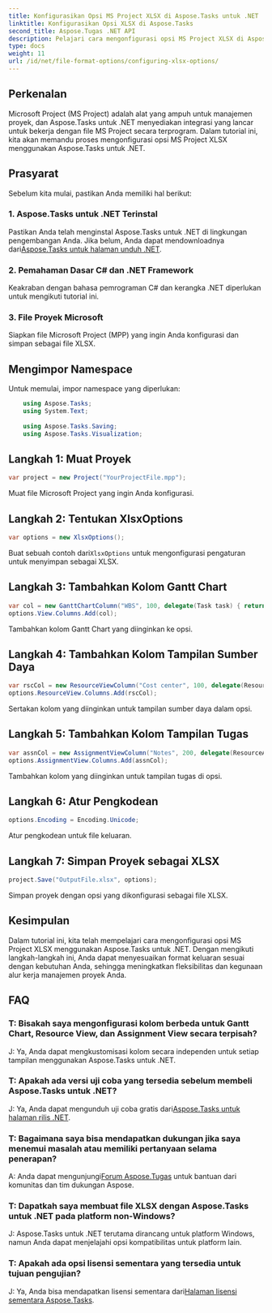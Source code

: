 ```yaml
---
title: Konfigurasikan Opsi MS Project XLSX di Aspose.Tasks untuk .NET
linktitle: Konfigurasikan Opsi XLSX di Aspose.Tasks
second_title: Aspose.Tugas .NET API
description: Pelajari cara mengonfigurasi opsi MS Project XLSX di Aspose.Tasks untuk .NET. Sesuaikan kolom, pengkodean, dan lainnya dengan mudah.
type: docs
weight: 11
url: /id/net/file-format-options/configuring-xlsx-options/
---
```

## Perkenalan
Microsoft Project (MS Project) adalah alat yang ampuh untuk manajemen proyek, dan Aspose.Tasks untuk .NET menyediakan integrasi yang lancar untuk bekerja dengan file MS Project secara terprogram. Dalam tutorial ini, kita akan memandu proses mengonfigurasi opsi MS Project XLSX menggunakan Aspose.Tasks untuk .NET.
## Prasyarat
Sebelum kita mulai, pastikan Anda memiliki hal berikut:
### 1. Aspose.Tasks untuk .NET Terinstal
 Pastikan Anda telah menginstal Aspose.Tasks untuk .NET di lingkungan pengembangan Anda. Jika belum, Anda dapat mendownloadnya dari[Aspose.Tasks untuk halaman unduh .NET](https://releases.aspose.com/tasks/net/).
### 2. Pemahaman Dasar C# dan .NET Framework
Keakraban dengan bahasa pemrograman C# dan kerangka .NET diperlukan untuk mengikuti tutorial ini.
### 3. File Proyek Microsoft
Siapkan file Microsoft Project (MPP) yang ingin Anda konfigurasi dan simpan sebagai file XLSX.

## Mengimpor Namespace
Untuk memulai, impor namespace yang diperlukan:
```csharp
    using Aspose.Tasks;
    using System.Text;
    
    using Aspose.Tasks.Saving;
    using Aspose.Tasks.Visualization;
```

## Langkah 1: Muat Proyek
```csharp
var project = new Project("YourProjectFile.mpp");
```
Muat file Microsoft Project yang ingin Anda konfigurasi.
## Langkah 2: Tentukan XlsxOptions
```csharp
var options = new XlsxOptions();
```
 Buat sebuah contoh dari`XlsxOptions` untuk mengonfigurasi pengaturan untuk menyimpan sebagai XLSX.
## Langkah 3: Tambahkan Kolom Gantt Chart
```csharp
var col = new GanttChartColumn("WBS", 100, delegate(Task task) { return task.Get(Tsk.WBS); });
options.View.Columns.Add(col);
```
Tambahkan kolom Gantt Chart yang diinginkan ke opsi.
## Langkah 4: Tambahkan Kolom Tampilan Sumber Daya
```csharp
var rscCol = new ResourceViewColumn("Cost center", 100, delegate(Resource resource) { return resource.Get(Rsc.CostCenter); });
options.ResourceView.Columns.Add(rscCol);
```
Sertakan kolom yang diinginkan untuk tampilan sumber daya dalam opsi.
## Langkah 5: Tambahkan Kolom Tampilan Tugas
```csharp
var assnCol = new AssignmentViewColumn("Notes", 200, delegate(ResourceAssignment assignment) { return assignment.Get(Asn.NotesText); });
options.AssignmentView.Columns.Add(assnCol);
```
Tambahkan kolom yang diinginkan untuk tampilan tugas di opsi.
## Langkah 6: Atur Pengkodean
```csharp
options.Encoding = Encoding.Unicode;
```
Atur pengkodean untuk file keluaran.
## Langkah 7: Simpan Proyek sebagai XLSX
```csharp
project.Save("OutputFile.xlsx", options);
```
Simpan proyek dengan opsi yang dikonfigurasi sebagai file XLSX.

## Kesimpulan
Dalam tutorial ini, kita telah mempelajari cara mengonfigurasi opsi MS Project XLSX menggunakan Aspose.Tasks untuk .NET. Dengan mengikuti langkah-langkah ini, Anda dapat menyesuaikan format keluaran sesuai dengan kebutuhan Anda, sehingga meningkatkan fleksibilitas dan kegunaan alur kerja manajemen proyek Anda.
## FAQ

### T: Bisakah saya mengonfigurasi kolom berbeda untuk Gantt Chart, Resource View, dan Assignment View secara terpisah?

J: Ya, Anda dapat mengkustomisasi kolom secara independen untuk setiap tampilan menggunakan Aspose.Tasks untuk .NET.

### T: Apakah ada versi uji coba yang tersedia sebelum membeli Aspose.Tasks untuk .NET?

 J: Ya, Anda dapat mengunduh uji coba gratis dari[Aspose.Tasks untuk halaman rilis .NET](https://releases.aspose.com/).

### T: Bagaimana saya bisa mendapatkan dukungan jika saya menemui masalah atau memiliki pertanyaan selama penerapan?

 A: Anda dapat mengunjungi[Forum Aspose.Tugas](https://forum.aspose.com/c/tasks/15) untuk bantuan dari komunitas dan tim dukungan Aspose.

### T: Dapatkah saya membuat file XLSX dengan Aspose.Tasks untuk .NET pada platform non-Windows?

J: Aspose.Tasks untuk .NET terutama dirancang untuk platform Windows, namun Anda dapat menjelajahi opsi kompatibilitas untuk platform lain.

### T: Apakah ada opsi lisensi sementara yang tersedia untuk tujuan pengujian?

 J: Ya, Anda bisa mendapatkan lisensi sementara dari[Halaman lisensi sementara Aspose.Tasks](https://purchase.aspose.com/temporary-license/).